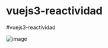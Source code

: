 # vuejs3-reactividad
#vuejs3-reactividad

![image](https://user-images.githubusercontent.com/62727846/227447364-f95a5ad6-56ef-4b50-9492-15635ecbabe3.png)

